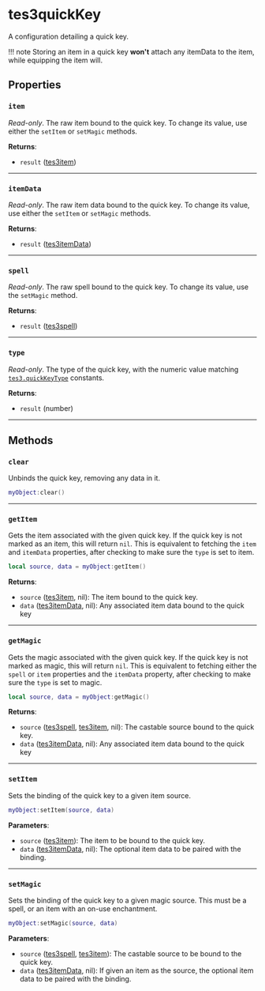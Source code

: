 # tes3quickKey
<div class="search_terms" style="display: none">tes3quickkey, quickkey</div>

<!---
	This file is autogenerated. Do not edit this file manually. Your changes will be ignored.
	More information: https://github.com/MWSE/MWSE/tree/master/docs
-->

A configuration detailing a quick key.

!!! note
    Storing an item in a quick key **won't** attach any itemData to the item, while equipping the item will.

## Properties

### `item`
<div class="search_terms" style="display: none">item</div>

*Read-only*. The raw item bound to the quick key. To change its value, use either the `setItem` or `setMagic` methods.

**Returns**:

* `result` ([tes3item](../types/tes3item.md))

***

### `itemData`
<div class="search_terms" style="display: none">itemdata</div>

*Read-only*. The raw item data bound to the quick key. To change its value, use either the `setItem` or `setMagic` methods.

**Returns**:

* `result` ([tes3itemData](../types/tes3itemData.md))

***

### `spell`
<div class="search_terms" style="display: none">spell</div>

*Read-only*. The raw spell bound to the quick key. To change its value, use the `setMagic` method.

**Returns**:

* `result` ([tes3spell](../types/tes3spell.md))

***

### `type`
<div class="search_terms" style="display: none">type</div>

*Read-only*. The type of the quick key, with the numeric value matching [`tes3.quickKeyType`](https://mwse.github.io/MWSE/references/quick-key-types/) constants.

**Returns**:

* `result` (number)

***

## Methods

### `clear`
<div class="search_terms" style="display: none">clear</div>

Unbinds the quick key, removing any data in it.

```lua
myObject:clear()
```

***

### `getItem`
<div class="search_terms" style="display: none">getitem, item</div>

Gets the item associated with the given quick key. If the quick key is not marked as an item, this will return `nil`. This is equivalent to fetching the `item` and `itemData` properties, after checking to make sure the `type` is set to item.

```lua
local source, data = myObject:getItem()
```

**Returns**:

* `source` ([tes3item](../types/tes3item.md), nil): The item bound to the quick key.
* `data` ([tes3itemData](../types/tes3itemData.md), nil): Any associated item data bound to the quick key

***

### `getMagic`
<div class="search_terms" style="display: none">getmagic, magic</div>

Gets the magic associated with the given quick key. If the quick key is not marked as magic, this will return `nil`. This is equivalent to fetching either the `spell` or `item` properties and the `itemData` property, after checking to make sure the `type` is set to magic.

```lua
local source, data = myObject:getMagic()
```

**Returns**:

* `source` ([tes3spell](../types/tes3spell.md), [tes3item](../types/tes3item.md), nil): The castable source bound to the quick key.
* `data` ([tes3itemData](../types/tes3itemData.md), nil): Any associated item data bound to the quick key

***

### `setItem`
<div class="search_terms" style="display: none">setitem, item</div>

Sets the binding of the quick key to a given item source.

```lua
myObject:setItem(source, data)
```

**Parameters**:

* `source` ([tes3item](../types/tes3item.md)): The item to be bound to the quick key.
* `data` ([tes3itemData](../types/tes3itemData.md), nil): The optional item data to be paired with the binding.

***

### `setMagic`
<div class="search_terms" style="display: none">setmagic, magic</div>

Sets the binding of the quick key to a given magic source. This must be a spell, or an item with an on-use enchantment.

```lua
myObject:setMagic(source, data)
```

**Parameters**:

* `source` ([tes3spell](../types/tes3spell.md), [tes3item](../types/tes3item.md)): The castable source to be bound to the quick key.
* `data` ([tes3itemData](../types/tes3itemData.md), nil): If given an item as the source, the optional item data to be paired with the binding.

